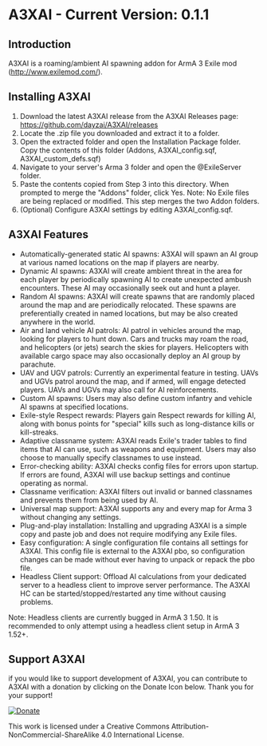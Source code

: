 A3XAI - Current Version: 0.1.1
=====

Introduction
---
A3XAI is a roaming/ambient AI spawning addon for ArmA 3 Exile mod (http://www.exilemod.com/).

Installing A3XAI
---
1. Download the latest A3XAI release from the A3XAI Releases page: https://github.com/dayzai/A3XAI/releases
2. Locate the .zip file you downloaded and extract it to a folder.
3. Open the extracted folder and open the Installation Package folder. Copy the contents of this folder (Addons, A3XAI_config.sqf, A3XAI_custom_defs.sqf)
4. Navigate to your server's Arma 3 folder and open the @ExileServer folder.
5. Paste the contents copied from Step 3 into this directory. When prompted to merge the "Addons" folder, click Yes. Note: No Exile files are being replaced or modified. This step merges the two Addon folders.
6. (Optional) Configure A3XAI settings by editing A3XAI_config.sqf.

A3XAI Features
---

* Automatically-generated static AI spawns: A3XAI will spawn an AI group at various named locations on the map if players are nearby.
* Dynamic AI spawns: A3XAI will create ambient threat in the area for each player by periodically spawning AI to create unexpected ambush encounters. These AI may occasionally seek out and hunt a player.
* Random AI spawns: A3XAI will create spawns that are randomly placed around the map and are periodically relocated. These spawns are preferentially created in named locations, but may be also created anywhere in the world.
* Air and land vehicle AI patrols: AI patrol in vehicles around the map, looking for players to hunt down. Cars and trucks may roam the road, and helicopters (or jets) search the skies for players. Helicopters with available cargo space may also occasionally deploy an AI group by parachute.
* UAV and UGV patrols: Currently an experimental feature in testing. UAVs and UGVs patrol around the map, and if armed, will engage detected players. UAVs and UGVs may also call for AI reinforcements.
* Custom AI spawns: Users may also define custom infantry and vehicle AI spawns at specified locations.
* Exile-style Respect rewards: Players gain Respect rewards for killing AI, along with bonus points for "special" kills such as long-distance kills or kill-streaks.
* Adaptive classname system: A3XAI reads Exile's trader tables to find items that AI can use, such as weapons and equipment. Users may also choose to manually specify classnames to use instead.
* Error-checking ability: A3XAI checks config files for errors upon startup. If errors are found, A3XAI will use backup settings and continue operating as normal.
* Classname verification: A3XAI filters out invalid or banned classnames and prevents them from being used by AI.
* Universal map support: A3XAI supports any and every map for Arma 3 without changing any settings.
* Plug-and-play installation: Installing and upgrading A3XAI is a simple copy and paste job and does not require modifying any Exile files.
* Easy configuration: A single configuration file contains all settings for A3XAI. This config file is external to the A3XAI pbo, so configuration changes can be made without ever having to unpack or repack the pbo file.
* Headless Client support: Offload AI calculations from your dedicated server to a headless client to improve server performance. The A3XAI HC can be started/stopped/restarted any time without causing problems.

Note: Headless clients are currently bugged in ArmA 3 1.50. It is recommended to only attempt using a headless client setup in ArmA 3 1.52+.

Support A3XAI
---
if you would like to support development of A3XAI, you can contribute to A3XAI with a donation by clicking on the Donate Icon below. Thank you for your support!

[![Donate](https://www.paypalobjects.com/en_US/i/btn/btn_donate_LG.gif)](https://www.paypal.com/cgi-bin/webscr?cmd=_s-xclick&hosted_button_id=9PESMPV4SQFDJ)


This work is licensed under a Creative Commons Attribution-NonCommercial-ShareAlike 4.0 International License.
